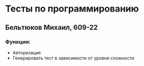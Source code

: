 # Тесты по программированию

## Бельтюков Михаил, 609-22
 
### Функции:
* Авторизация
* Генерировать тест в зависимости от уровня сложности
